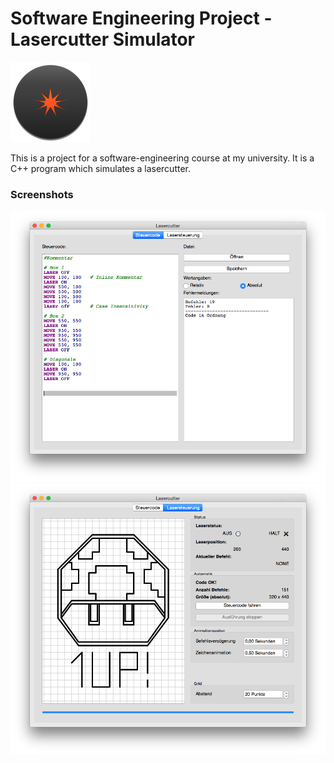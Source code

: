 # Software Engineering Project - Lasercutter Simulator

![](Assets/LaserCutter.png)

This is a project for a software-engineering course at my university. It is
a C++ program which simulates a lasercutter.

### Screenshots
![](Assets/Code-Editor.png)
![](Assets/Simulator.png)
